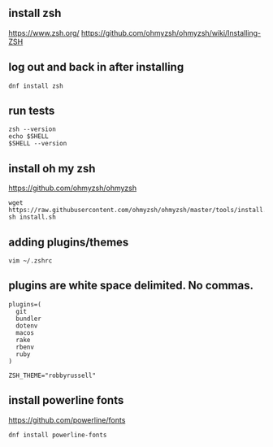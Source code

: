 ## install zsh
https://www.zsh.org/
https://github.com/ohmyzsh/ohmyzsh/wiki/Installing-ZSH

## log out and back in after installing
```
dnf install zsh
```

## run tests
```
zsh --version
echo $SHELL
$SHELL --version
```

## install oh my zsh
https://github.com/ohmyzsh/ohmyzsh

```
wget https://raw.githubusercontent.com/ohmyzsh/ohmyzsh/master/tools/install.sh
sh install.sh
```

## adding plugins/themes
```
vim ~/.zshrc
```

## plugins are white space delimited. No commas.
```
plugins=(
  git
  bundler
  dotenv
  macos
  rake
  rbenv
  ruby
)

ZSH_THEME="robbyrussell"
```

## install powerline fonts
https://github.com/powerline/fonts

```
dnf install powerline-fonts
```